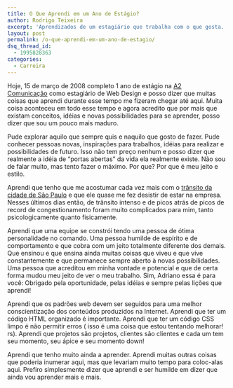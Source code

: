 ```yaml
---
title: O Que Aprendi em um Ano de Estágio?
author: Rodrigo Teixeira
excerpt: 'Aprendizados de um estagiário que trabalha com o que gosta. '
layout: post
permalink: /o-que-aprendi-em-um-ano-de-estagio/
dsq_thread_id:
  - 1995828363
categories:
  - Carreira
---
```

Hoje, 15 de março de 2008 completo 1 ano de estágio na <a href="http://www.a2comunicacao.com.br/" rel="noreferrer">A2 Comunicação</a> como estagiário de Web Design e posso dizer que muitas coisas que aprendi durante esse tempo me fizeram chegar até aqui. Muita coisa aconteceu em todo esse tempo e agora acredito que por mais que existam conceitos, idéias e novas possibilidades para se aprender, posso dizer que sou um pouco mais maduro.

Pude explorar aquilo que sempre quis e naquilo que gosto de fazer. Pude conhecer pessoas novas, inspirações para trabalhos, idéias para realizar e possibilidades de futuro. Isso não tem preço nenhum e posso dizer que realmente a idéia de “portas abertas” da vida ela realmente existe. Não sou de falar muito, mas tento fazer o máximo. Por que? Por que é meu jeito e estilo.

Aprendi que tenho que me acostumar cada vez mais com o <a href="http://www.estadao.com.br/cidades/not_cid132943,0.htm" rel="noreferrer">trânsito da cidade de São Paulo</a> e que ele quase me fez desistir de estar na empresa. Nesses últimos dias então, de trânsito intenso e de picos atrás de picos de record de congestionamento foram muito complicados para mim, tanto psicologicamente quanto fisicamente.

Aprendi que uma equipe se constrói tendo uma pessoa de ótima personalidade no comando. Uma pessoa humilde de espírito e de comportamento e que cobra com um jeito totalmente diferente dos demais. Que ensinou e que ensina ainda muitas coisas que viveu e que vive constantemente e que permanece sempre aberto à novas possibilidades. Uma pessoa que acreditou em minha vontade e potencial e que de certa forma mudou meu jeito de ver o meu trabalho. Sim, Adriano essa é para você: Obrigado pela oportunidade, pelas idéias e sempre pelas lições que aprendi!

Aprendi que os padrões web devem ser seguidos para uma melhor conscientização dos conteúdos produzidos na Internet. Aprendi que ter um código HTML organizado é importante. Aprendi que ter um código CSS limpo é não permitir erros ( isso é uma coisa que estou tentando melhorar! rs). Aprendi que projetos são projetos, clientes são clientes e cada um tem seu momento, seu ápice e seu momento down!

Aprendi que tenho muito ainda a aprender. Aprendi muitas outras coisas que poderia inumerar aqui, mas que levariam muito tempo para coloc-alas aqui. Prefiro simplesmente dizer que aprendi e ser humilde em dizer que ainda vou aprender mais e mais.